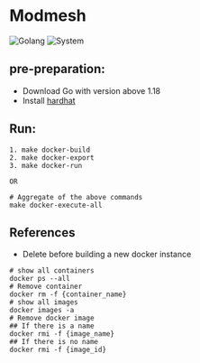 # Modmesh

![Golang](https://img.shields.io/badge/Golang-1.18.6-brightgreen.svg) 
![System](https://img.shields.io/badge/Debian-11-brightblue.svg)

## pre-preparation:

- Download Go with version above 1.18
- Install [hardhat](https://lagrangelabs.atlassian.net/wiki/spaces/EN/pages/3342337/Engineering+ModMesh+Notes)

## Run:
```
1. make docker-build
2. make docker-export
3. make docker-run

OR

# Aggregate of the above commands
make docker-execute-all
```

## References

- Delete before building a new docker instance
```
# show all containers
docker ps --all
# Remove container
docker rm -f {container_name}
# show all images
docker images -a
# Remove docker image
## If there is a name
docker rmi -f {image_name} 
## If there is no name
docker rmi -f {image_id}
```
